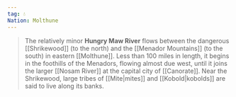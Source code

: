 ```yaml
---
tag: 💧
Nation: Molthune
---
```

> The relatively minor **Hungry Maw River** flows between the dangerous [[Shrikewood]] (to the north) and the [[Menador Mountains]] (to the south) in eastern [[Molthune]]. Less than 100 miles in length, it begins in the foothills of the Menadors, flowing almost due west, until it joins the larger [[Nosam River]] at the capital city of [[Canorate]]. Near the Shrikewood, large tribes of [[Mite|mites]] and [[Kobold|kobolds]] are said to live along its banks.








